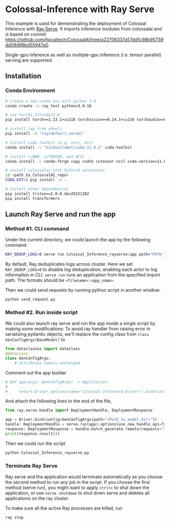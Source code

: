 # Colossal-Inference with Ray Serve

This example is used for demonstrating the deployment of Colossal Inference with [Ray Serve](https://docs.ray.io/en/latest/serve/index.html). It imports inference modules from colossalai and is based on commit https://github.com/hpcaitech/ColossalAI/tree/a22706337a57dd1c98b95739dd09d98bd55947a0.

Single-gpu inference as well as multiple-gpu inference (i.e. tensor parallel) serving are supported.

## Installation

### Conda Environment
```bash
# create a new conda env with python 3.8
conda create -n ray_test python=3.8.18

# use torch1.13+cuda11.6
pip install torch==1.13.1+cu116 torchvision==0.14.1+cu116 torchaudio==0.13.1 --extra-index-url https://download.pytorch.org/whl/cu116

# install ray from wheels
pip install -U "ray[default,serve]"

# install cuda toolkit (e.g. nvcc, etc)
conda install -c "nvidia/label/cuda-11.6.2" cuda-toolkit

# install cuDNN, cuTENSOR, and NCCL
conda install -c conda-forge cupy cudnn cutensor nccl cuda-version=11.6

# install colossalai with PyTorch extensions
cd <path_to_ColossalAI_repo>
CUDA_EXT=1 pip install -e .

# install other dependencies
pip install triton==2.0.0.dev20221202
pip install transformers
```

## Launch Ray Serve and run the app
### Method #1. CLI command

Under the current directory, we could launch the app by the following command:
```bash
RAY_DEDUP_LOGS=0 serve run Colossal_Inference_rayserve:app path="PATH_TO_YOUR_MODEL_DIR"
```

By default, Ray deduplicates logs across cluster. Here we set `RAY_DEDUP_LOGS=0` to disable log deduplication, enabling each actor to log information in CLI. `serve run` runs an application from the specified import path. The formats should be `<filename>:<app_name>`.

Then we could send requests by running python script in another window:
```bash
python send_request.py
```

### Method #2. Run inside script

We could also launch ray serve and run the app inside a single script by making some modifications:
To avoid ray handler from raising error in serializing pydantic objects, we'll replace the config class from `class GenConfigArgs(BaseModel)` to
```python
from dataclasses import dataclass
@dataclass
class GenConfigArgs:
    # attributes remain unchanged
```
Comment out the app builder
```python
# def app(args: GenConfigArgs) -> Application:
#     ...
#     return Driver.options(name="Colossal-Inference-Driver").bind(config=args)
```
And attach the following lines to the end of the file,
```python
from ray.serve.handle import DeploymentHandle, DeploymentResponse

app = Driver.bind(config=GenConfigArgs(path="<Path_to_model_dir>"))
handle: DeploymentHandle = serve.run(app).options(use_new_handle_api=True)
response: DeploymentResponse = handle.batch_generate.remote(requests="Introduce some landmarks in Beijing")
print(response.result())
```
Then we could run the script
```python
python Colossal_Inference_rayserve.py
```

### Terminate Ray Serve
Ray serve and the application would terminate automatically as you choose the second method to run any job in the script. If you choose the first method (serve run), you might want to apply `ctrl+c` to shut down the application, or use `serve shutdown` to shut down serve and deletes all applications on the ray cluster.

To make sure all the active Ray processes are killed, run
```bash
ray stop
```
